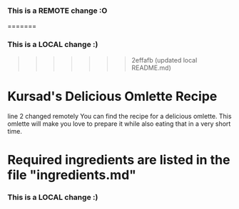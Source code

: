 ### This is a REMOTE change :O
=======
### This is a LOCAL change :)
>>>>>>> 2effafb (updated local README.md)
# Kursad's Delicious Omlette Recipe
line 2 changed remotely
You can find the recipe for a delicious omlette. This omlette will make you love to prepare it while also eating that in a very short time.

Required ingredients are listed in the file "ingredients.md"
=======
### This is a LOCAL change :)
